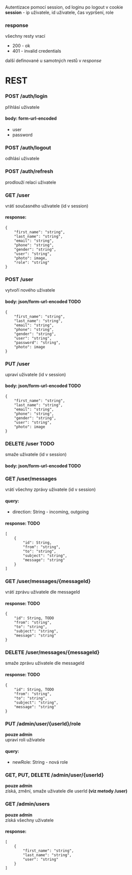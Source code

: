 Autentizace pomocí session, od loginu po logout v cookie \
**session** - ip uživatele, id uživatele, čas vypršení, role

### response
všechny resty vrací
* 200 - ok
* 401 - invalid credentials

další definované u samotných restů v *response*

# REST
### POST /auth/login
přihlásí uživatele
#### body: form-url-encoded
* user
* password

### POST /auth/logout
odhlásí uživatele

### POST /auth/refresh
prodlouží relaci uživatele

### GET /user
vrátí současného uživatele (id v session)
#### response:
```
{
    "first_name": "string",
    "last_name": "string",
    "email": "string",
    "phone": "string",
    "gender": "string",
    "user": "string",
    "photo": image,
    "role": "string"
}
```

### POST /user
vytvoří nového uživatele
#### body: json/form-url-encoded TODO
```
{
    "first_name": "string",
    "last_name": "string",
    "email": "string",
    "phone": "string",
    "gender": "string",
    "user": "string",
    "password": "string",
    "photo": image
}
```

### PUT /user
upraví uživatele (id v session)
#### body: json/form-url-encoded TODO
```
{
    "first_name": "string",
    "last_name": "string",
    "email": "string",
    "phone": "string",
    "gender": "string",
    "user": "string",
    "photo": image
}
```

### DELETE /user TODO
smaže uživatele (id v session)
#### body: json/form-url-encoded TODO

### GET /user/messages
vrátí všechny zprávy uživatele (id v session)
#### query:
* direction: String - incoming, outgoing
#### response: TODO
```
[
    {
        "id": String,
        "from": "string",
        "to": "string",
        "subject": "string",
        "message": "string"
    }
]
```

### GET /user/messages/{messageId}
vrátí zprávu uživatele dle messageId
#### response: TODO
```
{
    "id": String, TODO
    "from": "string",
    "to": "string",
    "subject": "string",
    "message": "string"
}
```

### DELETE /user/messages/{messageId}
smaže zprávu uživatele dle messageId
#### response: TODO
```
{
    "id": String, TODO
    "from": "string",
    "to": "string",
    "subject": "string",
    "message": "string"
}
```

### PUT /admin/user/{userId}/role
**pouze admin** \
upraví roli užívatele
#### query:
* newRole: String - nová role

### GET, PUT, DELETE /admin/user/{userId}
**pouze admin** \
získá, změní, smaže uživatele dle userId **(viz metody /user)**

### GET /admin/users
**pouze admin** \
získá všechny uživatele
#### response:
```
[
    {
        "first_name": "string",
        "last_name": "string",
        "user": "string"
    }
]
```